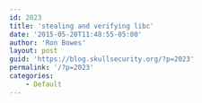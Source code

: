 ```yaml
---
id: 2023
title: 'stealing and verifying libc'
date: '2015-05-20T11:48:55-05:00'
author: 'Ron Bowes'
layout: post
guid: 'https://blog.skullsecurity.org/?p=2023'
permalink: '/?p=2023'
categories:
    - Default
---
```


